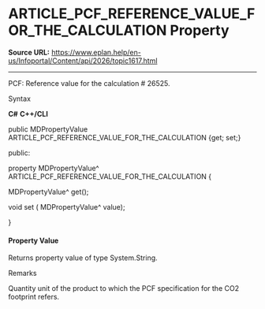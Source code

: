 # ARTICLE_PCF_REFERENCE_VALUE_FOR_THE_CALCULATION Property

**Source URL:** https://www.eplan.help/en-us/Infoportal/Content/api/2026/topic1617.html

---

PCF: Reference value for the calculation # 26525.

Syntax

**C#**
**C++/CLI**


public MDPropertyValue ARTICLE_PCF_REFERENCE_VALUE_FOR_THE_CALCULATION {get; set;}

public:

property MDPropertyValue^ ARTICLE_PCF_REFERENCE_VALUE_FOR_THE_CALCULATION {

   MDPropertyValue^ get();

   void set (    MDPropertyValue^ value);

}


#### Property Value

Returns property value of type System.String.

Remarks

Quantity unit of the product to which the PCF specification for the CO2 footprint refers.
